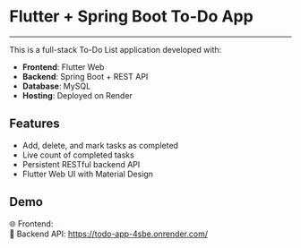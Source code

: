 # Flutter + Spring Boot To-Do App
---
This is a full-stack To-Do List application developed with:

- **Frontend**: Flutter Web
- **Backend**: Spring Boot + REST API
- **Database**: MySQL
- **Hosting**: Deployed on Render

## Features
- Add, delete, and mark tasks as completed
- Live count of completed tasks
- Persistent RESTful backend API
- Flutter Web UI with Material Design

## Demo
🌐 Frontend:   
🔗 Backend API: https://todo-app-4sbe.onrender.com/
